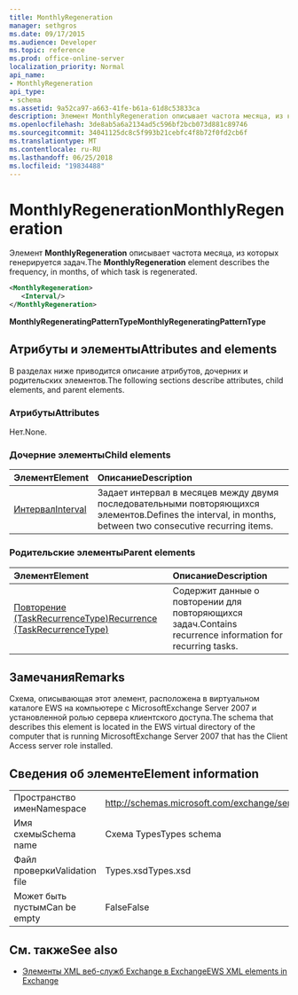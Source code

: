 ```yaml
---
title: MonthlyRegeneration
manager: sethgros
ms.date: 09/17/2015
ms.audience: Developer
ms.topic: reference
ms.prod: office-online-server
localization_priority: Normal
api_name:
- MonthlyRegeneration
api_type:
- schema
ms.assetid: 9a52ca97-a663-41fe-b61a-61d8c53833ca
description: Элемент MonthlyRegeneration описывает частота месяца, из которых генерируется задач.
ms.openlocfilehash: 3de8ab5a6a2134ad5c596bf2bcb073d881c89746
ms.sourcegitcommit: 34041125dc8c5f993b21cebfc4f8b72f0fd2cb6f
ms.translationtype: MT
ms.contentlocale: ru-RU
ms.lasthandoff: 06/25/2018
ms.locfileid: "19834488"
---
```

# <a name="monthlyregeneration"></a><span data-ttu-id="f61de-103">MonthlyRegeneration</span><span class="sxs-lookup"><span data-stu-id="f61de-103">MonthlyRegeneration</span></span>

<span data-ttu-id="f61de-104">Элемент **MonthlyRegeneration** описывает частота месяца, из которых генерируется задач.</span><span class="sxs-lookup"><span data-stu-id="f61de-104">The **MonthlyRegeneration** element describes the frequency, in months, of which task is regenerated.</span></span> 
  
```xml
<MonthlyRegeneration>
   <Interval/>
</MonthlyRegeneration>
```

 <span data-ttu-id="f61de-105">**MonthlyRegeneratingPatternType**</span><span class="sxs-lookup"><span data-stu-id="f61de-105">**MonthlyRegeneratingPatternType**</span></span>
## <a name="attributes-and-elements"></a><span data-ttu-id="f61de-106">Атрибуты и элементы</span><span class="sxs-lookup"><span data-stu-id="f61de-106">Attributes and elements</span></span>

<span data-ttu-id="f61de-107">В разделах ниже приводится описание атрибутов, дочерних и родительских элементов.</span><span class="sxs-lookup"><span data-stu-id="f61de-107">The following sections describe attributes, child elements, and parent elements.</span></span>
  
### <a name="attributes"></a><span data-ttu-id="f61de-108">Атрибуты</span><span class="sxs-lookup"><span data-stu-id="f61de-108">Attributes</span></span>

<span data-ttu-id="f61de-109">Нет.</span><span class="sxs-lookup"><span data-stu-id="f61de-109">None.</span></span>
  
### <a name="child-elements"></a><span data-ttu-id="f61de-110">Дочерние элементы</span><span class="sxs-lookup"><span data-stu-id="f61de-110">Child elements</span></span>

|<span data-ttu-id="f61de-111">**Элемент**</span><span class="sxs-lookup"><span data-stu-id="f61de-111">**Element**</span></span>|<span data-ttu-id="f61de-112">**Описание**</span><span class="sxs-lookup"><span data-stu-id="f61de-112">**Description**</span></span>|
|:-----|:-----|
|[<span data-ttu-id="f61de-113">Интервал</span><span class="sxs-lookup"><span data-stu-id="f61de-113">Interval</span></span>](interval.md) <br/> |<span data-ttu-id="f61de-114">Задает интервал в месяцев между двумя последовательными повторяющихся элементов.</span><span class="sxs-lookup"><span data-stu-id="f61de-114">Defines the interval, in months, between two consecutive recurring items.</span></span>  <br/> |
   
### <a name="parent-elements"></a><span data-ttu-id="f61de-115">Родительские элементы</span><span class="sxs-lookup"><span data-stu-id="f61de-115">Parent elements</span></span>

|<span data-ttu-id="f61de-116">**Элемент**</span><span class="sxs-lookup"><span data-stu-id="f61de-116">**Element**</span></span>|<span data-ttu-id="f61de-117">**Описание**</span><span class="sxs-lookup"><span data-stu-id="f61de-117">**Description**</span></span>|
|:-----|:-----|
|[<span data-ttu-id="f61de-118">Повторение (TaskRecurrenceType)</span><span class="sxs-lookup"><span data-stu-id="f61de-118">Recurrence (TaskRecurrenceType)</span></span>](recurrence-taskrecurrencetype.md) <br/> |<span data-ttu-id="f61de-119">Содержит данные о повторении для повторяющихся задач.</span><span class="sxs-lookup"><span data-stu-id="f61de-119">Contains recurrence information for recurring tasks.</span></span>  <br/> |
   
## <a name="remarks"></a><span data-ttu-id="f61de-120">Замечания</span><span class="sxs-lookup"><span data-stu-id="f61de-120">Remarks</span></span>

<span data-ttu-id="f61de-121">Схема, описывающая этот элемент, расположена в виртуальном каталоге EWS на компьютере с MicrosoftExchange Server 2007 и установленной ролью сервера клиентского доступа.</span><span class="sxs-lookup"><span data-stu-id="f61de-121">The schema that describes this element is located in the EWS virtual directory of the computer that is running MicrosoftExchange Server 2007 that has the Client Access server role installed.</span></span>
  
## <a name="element-information"></a><span data-ttu-id="f61de-122">Сведения об элементе</span><span class="sxs-lookup"><span data-stu-id="f61de-122">Element information</span></span>

|||
|:-----|:-----|
|<span data-ttu-id="f61de-123">Пространство имен</span><span class="sxs-lookup"><span data-stu-id="f61de-123">Namespace</span></span>  <br/> |http://schemas.microsoft.com/exchange/services/2006/types  <br/> |
|<span data-ttu-id="f61de-124">Имя схемы</span><span class="sxs-lookup"><span data-stu-id="f61de-124">Schema name</span></span>  <br/> |<span data-ttu-id="f61de-125">Схема Types</span><span class="sxs-lookup"><span data-stu-id="f61de-125">Types schema</span></span>  <br/> |
|<span data-ttu-id="f61de-126">Файл проверки</span><span class="sxs-lookup"><span data-stu-id="f61de-126">Validation file</span></span>  <br/> |<span data-ttu-id="f61de-127">Types.xsd</span><span class="sxs-lookup"><span data-stu-id="f61de-127">Types.xsd</span></span>  <br/> |
|<span data-ttu-id="f61de-128">Может быть пустым</span><span class="sxs-lookup"><span data-stu-id="f61de-128">Can be empty</span></span>  <br/> |<span data-ttu-id="f61de-129">False</span><span class="sxs-lookup"><span data-stu-id="f61de-129">False</span></span>  <br/> |
   
## <a name="see-also"></a><span data-ttu-id="f61de-130">См. также</span><span class="sxs-lookup"><span data-stu-id="f61de-130">See also</span></span>



- [<span data-ttu-id="f61de-131">Элементы XML веб-служб Exchange в Exchange</span><span class="sxs-lookup"><span data-stu-id="f61de-131">EWS XML elements in Exchange</span></span>](ews-xml-elements-in-exchange.md)

